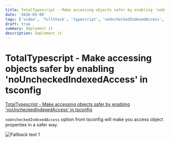 ```yaml
---
title: TotalTypescript - Make accessing objects safer by enabling 'noUncheckedIndexedAccess' in tsconfig
date: '2016-03-08'
tags: ['video', 'fullStack', 'typescript', 'noUncheckedIndexedAccess', 'read', 'withResume']
draft: true
summary: Implement it
description: Implement it
---
```


# TotalTypescript - Make accessing objects safer by enabling 'noUncheckedIndexedAccess' in tsconfig


[TotalTypescript - Make accessing objects safer by enabling 'noUncheckedIndexedAccess' in tsconfig](https://www.totaltypescript.com/tips/make-accessing-objects-safer-by-enabling-nouncheckedindexedaccess-in-tsconfig)


`noUncheckedIndexedAccess` option from tsconfig will make you access object properties in a safer way.

![Fallback text 1](/static/assets/pasted-image-20221012184108.png)


